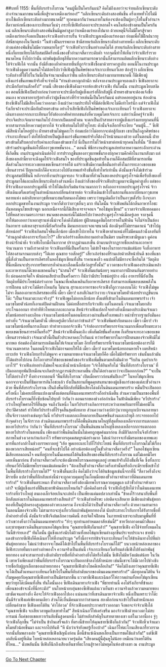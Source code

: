 ##บทที่ 1155: พื้นที่ลับรกร้างโบราณ
“คนผู้นี้เป็นใครกันแน่? คิดไม่ถึงเลยว่าจะจ่ายผลึกเซียนระดับล่างจำนวนมากขนาดนี้เพื่อสู้ราคาเหมืองแร่ทอง!”
“ผลึกเซียนระดับล่างสองพันชิ้น ครึ่งเทพทั่วไปไม่มีทางใช้ผลึกเซียนระดับล่างมากขนาดนี้!”
ทุกคนเดากันว่าคนภายในห้องจะต้องเป็นผู้อาวุโสในขั้วอำนาจสี่ดาวแห่งหนึ่งของเกาะเทียนอวี่แน่ๆ
กระทั่งซีเฟิงยังออกจะประหลาดใจ คนในห้องข้างตนเป็นใครกันแน่
ผลึกเซียนระดับล่างสองพันชิ้นมีมูลค่าสูงกว่าเหมืองแร่ทองไปมาก ด้วยเหตุนี้จึงไม่มีใครสู้ราคา เหมืองแร่ทองจึงตกเป็นของจ้าวเฟิงอย่างราบรื่น
จ้าวเฟิงประมูลเหมืองแร่ทองมา ย่อมเพื่อใช้ฝึกฝนวายุอัสนีธาตุทองในวันหน้า
“ในห้วงฝันบรรพกาล ข้ามีสายแร่ผลึกเซียนระดับล่างสายหนึ่ง ผลึกเซียนระดับล่างแค่สองพันชิ้นไม่มีความหมายใดๆ!”
จ้าวเฟิงหัวเราะขึ้นอย่างอดไม่ได้
สายแร่ผลึกเซียนระดับล่างสายหนึ่งก็แทบเทียบได้กับสมบัติครึ่งหนึ่งของขั้วอำนาจสี่ดาวระดับต่ำ จากจุดนี้ทำให้เห็นว่าจ้าวเฟิงร่ำรวยขนาดไหน
ยิ่งไปกว่านั้น เผ่าพันธุ์ผลึกธุลีที่มากความสามารถพวกนั้นก็สามารถผลิตผลึกเซียนระดับล่างให้จ้าวเฟิงได้
จากนั้น ยังมีสิ่งของล้ำค่าหลายชิ้นที่ถูกจ้าวเฟิงซื้อมาด้วยราคาสูงลิบ
ตอนนี้ในงานประมูล จ้าวเฟิงดึงดูดความสนใจไม่ด้อยไปกว่าซีเฟิงผู้เป็นศิษย์ของเจ้าเกาะเทียนอวี่เลย
ต้องรู้ว่า ผลึกเซียนระดับล่างที่ใช้ไปในวันนี้เป็นจำนวนหมื่นกว่าชิ้น
ผลึกเซียนระดับล่างมากมายขนาดนี้ ก็มีเพียงผู้แข็งแกร่งขั้นเทพแท้จริงที่จะจ่ายได้
“ท่านช่างหาญกล้านัก หลังจากงานประมูลจบลงแล้ว ซีเฟิงอยากจะประมือกับท่านสักครั้ง!”
ยามนี้ เสียงของซีเฟิงดังมาจากห้องข้างจ้าวเฟิง
ทันใดนั้น งานประมูลเงียบสงัดลง ตอนนี้ซีเฟิงเปิดปากก่อนว่าอยากจะประมือกับผู้แข็งแกร่งที่ลึกลับผู้นี้ ฝ่ายตรงข้ามจะต้องแจ้งชื่อตนเอง
พวกเขาอยากรู้อย่างยิ่งว่าผู้แข็งแกร่งที่ร่ำรวยเช่นนี้เป็นใครกันแน่
แต่รอคอยอยู่นาน ห้องด้านข้างซีเฟิงก็ไม่มีเสียงใดแว่วออกมา
ถึงแม้ว่าความประทับใจที่มีต่อซีเฟิงจะไม่ดีเท่าไหร่นัก แต่จ้าวเฟิงไม่รังเกียจถ้าจะประมือกับฝ่ายตรงข้าม อย่างไรเสียซีเฟิงก็เป็นศิษย์ของเจ้าเกาะเทียนอวี่ จ้าวเฟิงอยากจะเดินทางออกจากเกาะเทียนอวี่ยังต้องอาศัยค่ายกลขนส่งที่ควบคุมโดยเจ้าเกาะ
แต่ทว่าเมื่อครู่จ้าวเฟิงประเจิดประเจ้อมากจนเกินไป ถ้าหากเปิดเผยตัวตน จะตกเป็นเป้าสายตาจากผู้แข็งแกร่งแทบทุกคนที่นี่
หากสามารถเลี่ยงความยุ่งยากได้ จ้าวเฟิงย่อมไม่ไปยั่วยุโทสะ ดังนั้นจึงเลือกที่จะเงียบ
“คนผู้นี้…”
ซีเฟิงมีสีหน้าโมโหอยู่บ้าง
ฝ่ายตรงข้ามไม่พูดอะไร ย่อมแปลว่าไม่อยากจะต่อสู้กับเขา
เขาเป็นถึงลูกศิษย์ของเจ้าเกาะเทียนอวี่ ต่อให้อีกฝ่ายเป็นผู้แข็งแกร่งขั้นเทพแท้จริงก็ต้องไว้หน้าตนเองด้วย
แต่ในตอนนี้ ฝ่ายตรงข้ามไม่รีบตกปากรับคำและยังมองข้ามเขาไป นี่เป็นการไม่ไว้หน้าเขาต่อหน้าทุกคนในที่นั้น
“สิ่งของที่เข้าร่วมประมูลชิ้นต่อไปคืออาวุธเทพชั้นรอง…”
ตอนนี้ พิธีกรงานประมูลเอ่ยทำลายความกระอักกระอ่วนที่เกิดขึ้น
งานประมูลดำเนินต่อไป การปรากฏขึ้นของอาวุธเทพชั้นรองปลุกความคึกคักในงานกลับมา
แต่สิ่งของเหล่านี้ยากจะดึงดูดให้จ้าวเฟิงสนใจ
ของที่ประมูลชิ้นสุดท้ายในงานก็คือสมบัติที่สามารถเพิ่มสัดส่วนในการทะลวงขอบเขตเซียนสวรรค์ได้
แต่จ้าวเฟิงมีความเชื่อมั่นอย่างยิ่งในการทะลวงขอบเขตเซียนสวรรค์ ปัญหาหลักก็คือจะทะลวงไปยังเทพแท้จริงขั้นที่เท่าไหร่เท่านั้น ดังนั้นเขาจึงไม่เข้าร่วมประมูลสมบัติชิ้นนี้
หลังจากที่งานประมูลจบลง จ้าวเฟิงมาที่ส่วนในของหอประมูลรุ่งโรจน์เพื่อรับสิ่งของที่ประมูลมาได้และผลึกเซียนระดับล่างส่วนหนึ่ง
ถึงแม้ว่าสิ่งของที่จ้าวเฟิงประมูลมาจะมีมูลค่าสูงยิ่ง แต่ของที่จ้าวเฟิงเอาออกประมูลที่นี่ ทำให้ได้ผลึกเริ่มต้นจำนวนมากกว่า
หลังออกจากหอประมูลรุ่งโรจน์ จ้าวเฟิงเดินเตร็ดเตร่อยู่ในตำหนักแลกเปลี่ยนค้าขายต่อ
จ้าวเฟิงเดินเข้าไปในสถานที่แลกเปลี่ยนอาวุธเทพหลายแห่ง แต่กลับหาอาวุธที่เหมาะสมกับตนเองไม่พบ เพราะว่าธนูเดิมถือว่าเป็นอาวุธตั้งรับ ถึงจะเอาออกประมูลขายในงานประมูล ราคาก็ต่ำกว่าอาวุธอื่นๆ มาก
ทันใดนั้น จ้าวเฟิงพลันได้กลิ่นอาหารโอชะอันหอมฉุนโชยเข้าจมูก
นอกเหนือจากนี้ก็มีเสียงเจรจาจอแจ
“หอไข่มุกเซียน!”
แววตาจ้าวเฟิงทอดมองไปที่หอสวยงามตระการตา
ขนาดของหอแห่งนี้ไม่ด้อยไปกว่าหอประมูลรุ่งโรจน์เมื่อครู่เลย จากจุดนี้ทำให้มองออกว่าเหลาสุราแห่งนี้น่าจะโด่งดังไม่น้อย
ผู้ฝึกตนดูดซึมไอสวรรค์ในฟ้าดิน จึงไม่จำเป็นต้องกินอาหาร แต่เหลาสุราแห่งนี้ยังครึกครื้น มีคนเยอะแยะจอแจขนาดนี้ ต้องมีจุดที่ไม่ธรรมดาแน่
“เข้าไปดูสักหน่อย!”
จ้าวเฟิงเกิดสนใจขึ้นเล็กน้อย
เมื่อเข้าไปภายใน จ้าวเฟิงหาตำแหน่งที่ไม่มีคนแล้วนั่งลงทันที
“ท่านลูกค้าต้องการจะรับอะไร?”
เสี่ยวเอ้อร์ร่างเตี้ยเอ่ยถามอย่างเป็นมิตร บนศีรษะเขามีหูแมว ดูค่อนข้างน่ารักน่าชัง
จ้าวเฟิงโบกมือในอากาศ ปรากฏม่านแสงขึ้น ด้านบนปรากฏรายชื่อเหล้าและอาหารจำนวนมาก รวมถึงราคาด้วย
จ้าวเฟิงมาที่นี่เป็นครั้งแรก ไม่เข้าใจของในรายการแม้แต่น้อย จึงสั่งอาหารไปสองสามจานแบบส่งๆ
“ได้เลย คุณชาย รอสักครู่!”
เสี่ยวเอ้อร์ของที่ร้านเอ่ยด้วยสีหน้ายินดี
ของที่แขกผู้นี้สั่งล้วนเป็นอาหารเลิศรสในหอไข่มุกเซียนทั้งสิ้น ราคาแพงลิ่ว คนปกติไม่มีทางจะซื้อกินได้
‘วัตถุดิบที่นี่เหมือนจะปรุงจากทรัพยากรล้ำค่าและเลือดเนื้อสัตว์อสูรทั้งนั้น!’
แววตาของจ้าวเฟิงมองประเมินเหล้าและอาหารบนโต๊ะของแขกคนอื่นๆ
“น่าสนใจ!”
จ้าวเฟิงยิ้มแย้มน้อยๆ
หนทางการฝึกตนอันตรายอย่างยิ่ง ผ่อนคลายจิตใจ พักผ่อนเสียบ้างเป็นครั้งคราว ก็นับว่ามีประโยชน์อยู่บ้าง
อนึ่ง อาหารที่นี่ยังเป็นวัตถุดิบที่มีประโยชน์ต่อร่างกาย ในขณะที่เพลิดเพลินกับอาหารเลิศรส ยังสามารถเพิ่มขอบเขตพลังในการฝึกตน แล้วจะไม่ดีตรงไหนกัน
ไม่นาน สุราและอาหารของจ้าวเฟิงก็ถูกวางลงบนโต๊ะ
จ้าวเฟิงไม่พูดไม่จา ลิ้มลองอาหารเลิศรสของที่นี่
เมี้ยว เมี้ยว!
แสงสีเงินสว่างวาบ เจ้าแมวขโมยตัวน้อยปรากฏขึ้นบนโต๊ะ
“เป็นเจ้าแมวตะกละจริงๆ!”
จ้าวเฟิงพูดไม่ออกเล็กน้อย
ตั้งแต่ที่เข้ามาในดินแดนเทพรกร้าง เจ้าแมวขโมยตัวน้อยก็เอาแต่ปิดด่านฝึกตน ไม่ค่อยสื่อสารกับจ้าวเฟิง
แต่ในตอนนี้ เจ้าแมวขโมยกลับกระโจนออกมา ทำท่าทีหิวโหยตะกละตะกลาม
สีหน้าจ้าวเฟิงแปลกใจอย่างยิ่งเมื่อมองประเมินเจ้าแมวขโมยน้อยอย่างละเอียด
เจ้าแมวขโมยน้อยในตอนนี้ทะลวงผ่านขั้นครึ่งเทพแล้ว หนำซ้ำรากฐานยังมั่นคงอย่างยิ่ง
“เจ้าแมวขโมยตัวนี้ เพียงครู่เดียวก็เก่งกว่าข้าแล้ว!”
จ้าวเฟิงพึมพำกับตนเอง
เมี้ยว เมี้ยว!
เจ้าแมวขโมยน้อยยื่นกรงเล็บมา ทำท่าทางบอกจ้าวเฟิง
“เจ้าต้องการทรัพยากรจำนวนมากเพื่อเตรียมทะลวงขอบเขตเซียนสวรรค์งั้นหรือ?”
สีหน้าจ้าวเฟิงตื่นตะลึง
เพิ่งสัมผัสขั้นครึ่งเทพ ก็เตรียมจะทะลวงขอบเขตเซียนสวรรค์แล้ว เจ้าแมวตัวนี้เป็นตัวประหลาดอะไรกันแน่
ทว่าทรัพยากรในการฝึกตนของจ้าวเฟิงมีไม่มากพอ ย่อมต้องไม่สามารถเติมเต็มให้เจ้าแมวขโมย อีกทั้งทรัพยากรที่เจ้าแมวขโมยน้อยต้องการก็มีจำนวนมหาศาล ในตอนนี้จ้าวเฟิงไม่อาจมอบให้ได้
เมี้ยว เมี้ยว!
แมวขโมยน้อยถอนหายใจ เผยสีหน้าเยาะเย้ย
จ้าวเฟิงเงียบกริบไม่พูดจา ความหมายของเจ้าแมวขโมยก็คือ เมื่อไม่มีทรัพยากร เช่นนั้นแล้วมันก็ได้แต่รอไปก่อน ถือโอกาสรอให้ขอบเขตพลังของจ้าวเฟิงเพิ่มขึ้นตามหลังมันด้วย
“รีบกิน อุดปากเจ้าเอาไว้!”
จ้าวเฟิงเอ่ยอย่างไม่พอใจและชังน้ำหน้าเล็กน้อย
“เจ้าได้ยินหรือไม่ ‘พื้นที่ลับรกร้างโบราณ’ ที่เปิดออกทุกพันปีเหมือนจะเกิดปรากฏการณ์ประหลาดขึ้น เป็นได้อย่างมากว่าจะเปิดออกก่อน?”
“จะเป็นไปได้อย่างไร? ทิ้งห่างจากตอนที่ ‘พื้นที่ลับโบราณ’ เปิดเมื่อคราวก่อนพันปีเอง?”
ในหอไข่มุกเซียน นอกจากจะเป็นที่ชิมอาหารอันโอชะแล้ว ยังเป็นสถานที่พูดคุยสนทนาของผู้แข็งแกร่งของแต่ละขั้วอำนาจด้วย
พื้นที่ลับรกร้างโบราณ เป็นถึงพื้นที่ลึกลับที่มีชื่อเสียงโด่งดังในดินแดนเทพรกร้าง หมื่นปีจะเปิดออกครั้งหนึ่ง ไม่เคยเปลี่ยนแปลงมาตั้งแต่ตอนที่ดินแดนเทพรกร้างถือกำเนิดขึ้น
ส่วนความเป็นมาของพื้นที่ลับรกร้างโบราณก็ยิ่งซับซ้อนไปทุกที
ว่ากันว่า ตอนแรกของช่วงก่อกำเนิด ในฟ้าดินมีเพียง ‘ทวีปรกร้าง’ กว้างใหญ่ไพศาลไร้ที่สิ้นสุด
จนถึงวันหนึ่ง ในทวีปรกร้างเกิดการรบระหว่างเทพกับมารที่ไม่เคยมีในประวัติศาสตร์ ทำให้ทวีปรกร้างที่ไร้จุดสิ้นสุดพังทลาย ส่วนความว่างเปล่าวุ่นวายถูกบุกเบิกจนกลายมาเป็นจักรวาลอย่างเช่นทุกวันนี้
ทวีปรกร้างแตกละเอียดกลายเป็นเศษชิ้นส่วนและเถ้าธุลี กระจายออกไปยังจุดต่างๆ ในจักรวาล
ส่วนดินแดนเทพรกร้างก็คือพื้นดินขนาดใหญ่ที่สุดที่หลงเหลือจากการแตกออกของทวีปรกร้าง
ว่ากันว่า ‘พื้นที่ลับรกร้างโบราณ’ เป็นพื้นดินขนาดใหญ่ซึ่งหลงเหลือจากการแตกออกของทวีปรกร้างในตอนนั้น เพียงแต่ว่าพื้นดินผืนนั้นไม่เคยถูกขุดค้นมาก่อน สิ่งมีชีวิตภายในจึงยังรักษาสภาพในช่วงเวลาเก่าแก่เอาไว้ ทรัพยากรอุดมสมบูรณ์อย่างมาก ไม่แน่ว่าอาจจะยังมีมรดกของเทพและมารที่แกร่งกล้าในช่วงบรรพกาลอยู่
“เฮ้อ พูดเยอะแยะไปก็ไร้ประโยชน์ พื้นที่ลับรกร้างโบราณไม่ใช่เรื่องของพวกเราเสียหน่อย!”
“คนที่จะเข้าไปได้ อย่างน้อยต้องอยู่ในขั้วอำนาจสี่ดาวครึ่ง!”
ในหอไข่มุกเซียนมีเสียงทอดถอนใจ
คนที่อยู่ภายในนั้นเคยแต่ได้ยินชื่อเสียงของพื้นที่ลับรกร้างโบราณ แต่ไม่เคยมีใครเคยเห็นมาก่อน
ขั้วอำนาจสี่ดาวครึ่งจะต้องมีเทพโบราณคอยดูแลอยู่ เทพแท้จริงก็ถึงขั้นที่เจ็ด ซึ่งทั้งเกาะเทียนอวี่ยังไม่มีเทพโบราณแม้แต่คนเดียว
“ต้องเป็นขั้วอำนาจสี่ดาวครึ่งเท่านั้นหรือถึงจะมีรายชื่อเข้าไปในพื้นที่ลับรกร้างโบราณได้?”
จ้าวเฟิงตื่นตะลึง คิดไม่ถึงว่าจะได้ยินข้อมูลเช่นนี้จากที่นี่
“สี่ดาวครึ่งถึงจะมีรายชื่อ แปลว่าพื้นที่ลึกลับแห่งนี้น่าจะถูกควบคุมอยู่ในเงื้อมมือของขั้วอำนาจห้าดาวที่ดินแดนเทพรกร้าง!”
จ้าวเฟิงตื่นตระหนก
ขั้วอำนาจสี่ดาวครึ่งต้องมีเทพโบราณควบคุมดูแล แล้วขั้วอำนาจห้าดาวเล่า? จะมีผู้แข็งแกร่งที่ฝืนชะตาฟ้าดินแบบไหนกัน?
เมื่อคิดถึงตรงนี้ จ้าวเฟิงถึงรู้สึกได้ว่าในดินแดนเทพรกร้างที่กว้างใหญ่ ตนเองเล็กจ้อยเกินจะเอ่ยถึง เป็นเพียงแค่มดปลวกเท่านั้น
“ข้าคงไร้วาสนากับพื้นที่ลึกลับแห่งแรกในดินแดนเทพรกร้างเสียแล้ว!”
จ้าวเฟิงส่ายศีรษะ เอ่ยติดจะเสียดาย
มีเพียงเผ่าพันธุ์หยกทองที่เป็นผู้ปกครองสูงสุดของอ่าวทะเลคราม ถึงจะนับได้ว่าเป็นขั้วอำนาจสี่ดาวครึ่ง ด้วยความสามารถในตอนนี้ของจ้าวเฟิง ไม่สามารถจะยุ่งเกี่ยวกับเผ่าพันธุ์หยกทองได้ นับประสาอะไรกับการได้รับรายชื่อที่ล้ำค่าอย่างยิ่งนี้
ดังนั้นจ้าวเฟิงจึงล้มเลิกความคิดนี้ สงบจิตใจฝึกตน ในภายหน้าเขาจะกลับมาดูพื้นที่ที่กว้างขวางยิ่งกว่าในดินแดนเทพรกร้าง
“ฮ่าๆ ทุกท่านอย่าหมดอาลัยเช่นนี้!”
ชายวัยกลางคนผิวสีแดงและชายชุดขาวเดินขึ้นมาบนหอไข่มุกเซียน
“คุณชายซีเฟิงก็มาแล้ว!”
“คุณชายซีเฟิง ค่าใช้จ่ายทั้งหมดในวันนี้ข้าจ่ายเอง!”
ทันใดนั้น ผู้แข็งแกร่งนับไม่ถ้วนทั้งหอไข่มุกเซียนต่างลุกขึ้นประจบประแจง
ชายผิวแดงข้างกายซีเฟิงก็คือเฉินอวี๋ไห่ที่งานประมูล
“ครั้งนี้อาจารย์ข้าเจ้าเกาะเทียนอวี่จะให้ข้าเดินทางไปที่เผ่าพันธุ์หยกทอง ไม่แน่ว่าข้าอาจจะโชคดีได้เข้าไปในพื้นที่ลับรกร้างโบราณก็ได้!”
บนวงหน้าหล่อเหลาของซีเฟิงระบายยิ้มบางอย่างลำพองใจ
ความจริงเป็นเช่นนี้ เจ้าเกาะเทียนอวี่เตรียมส่งซีเฟิงไปยังเผ่าพันธุ์หยกทอง แต่จะสามารถช่วงชิงลำดับรายชื่อที่ล้ำค่าอย่างยิ่งได้หรือไม่นั้น ซีเฟิงไม่มีหวังแม้แต่น้อย
ในวันนี้ เขาหวังเพียงแต่ว่าพื้นที่ลับรกร้างโบราณจะเปิดออกช้าลงไปสักหน่อย เช่นนี้เขาจะได้มีเวลาไปช่วงชิงรายชื่อกับผู้ถูกเลือกของเผ่าหยกทอง
“คุณชายซีเฟิงช่างโชคดีเหลือเกิน!”
“คิดไม่ถึงเลยว่าคุณชายซีเฟิงจะได้เป็นตัวแทนเกาะเทียนอวี่เข้าไปในพื้นที่ลับลำดับแรกของดินแดนเทพรกร้าง!”
เมื่อทุกคนได้ยิน จึงเริ่มพูดคุยกับคุณชายซีเฟิงอย่างเป็นมิตรมากขึ้น
แววตาซีเฟิงและเฉินอวี๋ไห่กวาดผ่านทั้งหอไข่มุกเซียน พบว่าทุกโต๊ะมีคนทั้งสิ้น
ทันใดนั้นเอง ซีเฟิงเดินมาทางจ้าวเฟิง
“พี่ชายท่านนี้ คงไม่รังเกียจที่ข้าและเพื่อนของข้าจะนั่งที่นี่กระมัง!”
บนใบหน้าอบอุ่นของซีเฟิงแฝงแววเย็นชา
ความจริงแล้วความหมายของเขาชัดเจนอย่างยิ่ง คือจะให้จ้าวเฟิงออกไปเอง
แน่นอนว่าที่เขาเดินมาหาจ้าวเฟิง หนึ่งเป็นเพราะว่าโต๊ะนั้นมีจ้าวเฟิงแค่เพียงคนเดียว ส่วนโต๊ะอื่นมีคนมากกว่าสามคน สองคือก่อนจะเข้าไปในตำหนักแลกเปลี่ยนค้าขาย ซีเฟิงเคยได้ยิน ‘คำโอ้อวด’ ที่จ้าวเฟิงเคยประกาศกร้าวออกมา จึงพอจะจำจ้าวเฟิงได้
“คุณชายซีเฟิง จะเสียเวลาพูดกับเขาทำไม!”
สีหน้าเฉินอวี๋ไห่เคร่งขรึม มองจ้าวเฟิงด้วยดวงตาไม่สบอารมณ์
ก็แค่ขอบเขตเทวาเร้นลับชั้นสูงคนหนึ่ง ไม่สำหลักสำคัญในสายตาของเขา
แต่ในเวลานี้เอง จู่ๆ จ้าวเฟิงก็ลุกขึ้น
“ไม่จำเป็น ข้ากินเสร็จแล้ว ที่ตรงนี้ข้ายกให้คุณชายซีเฟิงก็แล้วกัน!”
จ้าวเฟิงหิ้วเจ้าแมวขโมยตัวน้อยขึ้นมา และจากไปทันที
“หึ นับว่าเจ้ายังพอรู้เรื่องบ้าง!”
เฉินอวี๋ไห่ตะโกนเสียงเกรี้ยวกราด จากนั้นยิ้มพลางเอ่ย “คุณชายซีเฟิงเชิญนั่งก่อน มื้อนี้ข้าแซ่เฉินขอเลี้ยงเป็นการชดใช้แล้วกัน!”
แต่ซีเฟิงกลับนิ่งอยู่ที่เดิม ใบหน้าหล่อเหลาฉายแววครุ่นคิด “เสียงคนผู้นี้คุ้นหูไม่น้อย เหมือนว่าเคยได้ยินที่ไหน…”
ฉับพลันนั้น ซีเฟิงก็นึกถึงเสียงเย็นชาที่ตะโกนสู้ราคาไม่หยุดในห้องข้างเขา ณ งานประมูล
………………………….


[Go To Next Chapter]( ./12.md)